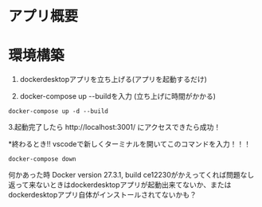 # アプリ概要  


# 環境構築  
1. dockerdesktopアプリを立ち上げる(アプリを起動するだけ)  

2. docker-compose up --buildを入力 (立ち上げに時間がかかる)
```
docker-compose up -d --build
```  

3.起動完了したら http://localhost:3001/ にアクセスできたら成功！  

*終わるとき!! vscodeで新しくターミナルを開いてこのコマンドを入力！！！ 
```
docker-compose down
```  

何かあった時 Docker version 27.3.1, build ce12230がかえってくれば問題なし 返って来ないときはdockerdesktopアプリが起動出来てないか、またはdockerdesktopアプリ自体がインストールされてないかも？
